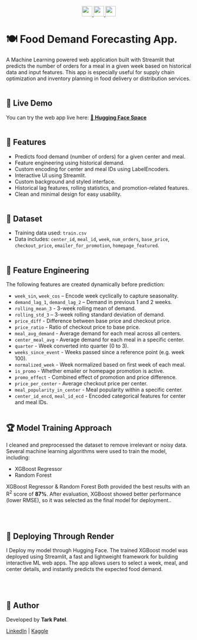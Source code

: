 <div align="center">

  <a href="https://tarkptel.github.io/">
    <img src="https://img.shields.io/badge/🌐-Portfolio-blue" height="28">
  </a>
  <a href="https://www.kaggle.com/tark01/">
    <img src="https://img.shields.io/badge/-Kaggle-20BEFF?logo=kaggle&logoColor=white" height="28">
  </a>
  <a href="https://www.linkedin.com/in/tark-patel/">
    <img src="https://img.shields.io/badge/-LinkedIn-0077B5?logo=linkedin&logoColor=white" height="28">
  </a>

</div>

# 🍽️ Food Demand Forecasting App.

A Machine Learning powered web application built with Streamlit that predicts the number of orders for a meal in a given week based on historical data and input features. This app is especially useful for supply chain optimization and inventory planning in food delivery or distribution services. <br><br>


## 🚀 Live Demo
 
You can try the web app live here: **[🔗 Hugging Face Space](https://huggingface.co/spaces/tarkpatel/food-demand-forecast)** <br><br>

## 🧠 Features

- Predicts food demand (number of orders) for a given center and meal.
- Feature engineering using historical demand.
- Custom encoding for center and meal IDs using LabelEncoders.
- Interactive UI using Streamlit.
- Custom background and styled interface.
- Historical lag features, rolling statistics, and promotion-related features.
- Clean and minimal design for easy usability. <br><br>



## 📁 Dataset

- Training data used: `train.csv`
- Data includes: `center_id`, `meal_id`, `week`, `num_orders`, `base_price`, `checkout_price`, `emailer_for_promotion`, `homepage_featured`.<br><br>



## 🎯 Feature Engineering

The following features are created dynamically before prediction:

- `week_sin`, `week_cos` – Encode week cyclically to capture seasonality.
- `demand_lag_1`, `demand_lag_2` – Demand in previous 1 and 2 weeks.
- `rolling_mean_3` - 3-week rolling mean of demand.
- `rolling_std_3` – 3-week rolling standard deviation of demand.
- `price_diff` - Difference between base price and checkout price.
-  `price_ratio` - Ratio of checkout price to base price.
- `meal_avg_demand` - Average demand for each meal across all centers.
- `center_meal_avg` - Average demand for each meal in a specific center.
- `quarter` - Week converted into quarter (0 to 3).
- `weeks_since_event` - Weeks passed since a reference point (e.g. week 100).
- `normalized_week` - Week normalized based on first week of each meal.
- `is_promo` - Whether emailer or homepage promotion is active.
- `promo_effect` - Combined effect of promotion and price difference.
- `price_per_center` - Average checkout price per center.
- `meal_popularity_in_center` - 	Meal popularity within a specific center.
- `center_id_encd`, `meal_id_ecd` - Encoded categorical features for center and meal IDs. <br><br>

<h2> 🏆 Model Training Approach</h2>
    <p>I cleaned and preprocessed the dataset to remove irrelevant or noisy data. Several machine learning algorithms were used to train the model, including:</p>
    <ul>
        <li>XGBoost Regressor</li>
        <li>Random Forest</li>
    </ul>
    <p> XGBoost Regressor & Random Forest Both provided the best results with an R<sup>2</sup> score of <strong>87%</strong>. After evaluation, XGBoost showed better performance (lower RMSE), so it was selected as the final model for deployment.. </p> <br><br>

<h2> 🚀 Deploying Through Render</h2>
    <p>I Deploy my model through Hugging Face. The trained XGBoost model was deployed using Streamlit, a fast and lightweight framework for building interactive ML web apps. The app allows users to select a week, meal, and center details, and instantly predicts the expected food demand.</p> <br><br>

<h2> 👑 Author</h2>
    <p>Developed by <strong>Tark Patel</strong>.</p>
    <p><a href="https://www.linkedin.com/in/tark-patel/" target="_blank">LinkedIn</a> | <a href="https://www.kaggle.com/tark01" target="_blank">Kaggle</a></p>

